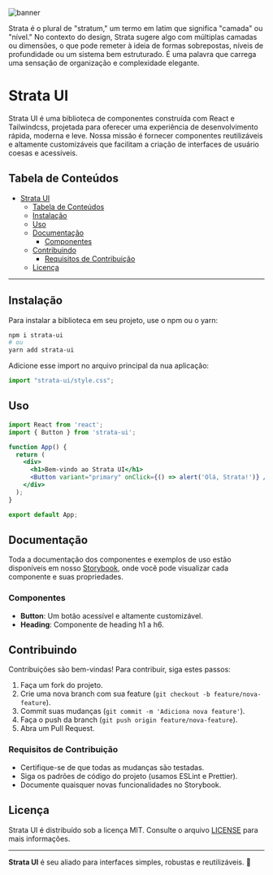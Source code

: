 ![banner](https://github.com/user-attachments/assets/172caf91-5e32-4c7d-9182-a5faaf745e8e)


Strata é o plural de "stratum," um termo em latim que significa "camada" ou "nível." No contexto do design, Strata sugere algo com múltiplas camadas ou dimensões, o que pode remeter à ideia de formas sobrepostas, níveis de profundidade ou um sistema bem estruturado. É uma palavra que carrega uma sensação de organização e complexidade elegante.

# Strata UI

Strata UI é uma biblioteca de componentes construída com React e Tailwindcss, projetada para oferecer uma experiência de desenvolvimento rápida, moderna e leve. Nossa missão é fornecer componentes reutilizáveis e altamente customizáveis que facilitam a criação de interfaces de usuário coesas e acessíveis.

## Tabela de Conteúdos

- [Strata UI](#strata-ui)
  - [Tabela de Conteúdos](#tabela-de-conteúdos)
  - [Instalação](#instalação)
  - [Uso](#uso)
  - [Documentação](#documentação)
    - [Componentes](#componentes)
  - [Contribuindo](#contribuindo)
    - [Requisitos de Contribuição](#requisitos-de-contribuição)
  - [Licença](#licença)

---

## Instalação

Para instalar a biblioteca em seu projeto, use o npm ou o yarn:

```bash
npm i strata-ui
# ou
yarn add strata-ui
```
Adicione esse import no arquivo principal da nua aplicação:

```jsx
import "strata-ui/style.css";
```

## Uso

```jsx
import React from 'react';
import { Button } from 'strata-ui';

function App() {
  return (
    <div>
      <h1>Bem-vindo ao Strata UI</h1>
      <Button variant="primary" onClick={() => alert('Olá, Strata!')} />
    </div>
  );
}

export default App;
```

## Documentação

Toda a documentação dos componentes e exemplos de uso estão disponíveis em nosso [Storybook](https://evandrocalado.github.io/strata-ui), onde você pode visualizar cada componente e suas propriedades.

### Componentes

- **Button**: Um botão acessível e altamente customizável.
- **Heading**: Componente de heading h1 a h6.

## Contribuindo

Contribuições são bem-vindas! Para contribuir, siga estes passos:

1. Faça um fork do projeto.
2. Crie uma nova branch com sua feature (`git checkout -b feature/nova-feature`).
3. Commit suas mudanças (`git commit -m 'Adiciona nova feature'`).
4. Faça o push da branch (`git push origin feature/nova-feature`).
5. Abra um Pull Request.

### Requisitos de Contribuição

- Certifique-se de que todas as mudanças são testadas.
- Siga os padrões de código do projeto (usamos ESLint e Prettier).
- Documente quaisquer novas funcionalidades no Storybook.

## Licença

Strata UI é distribuído sob a licença MIT. Consulte o arquivo [LICENSE](./LICENSE) para mais informações.

---

**Strata UI** é seu aliado para interfaces simples, robustas e reutilizáveis. 🚀
